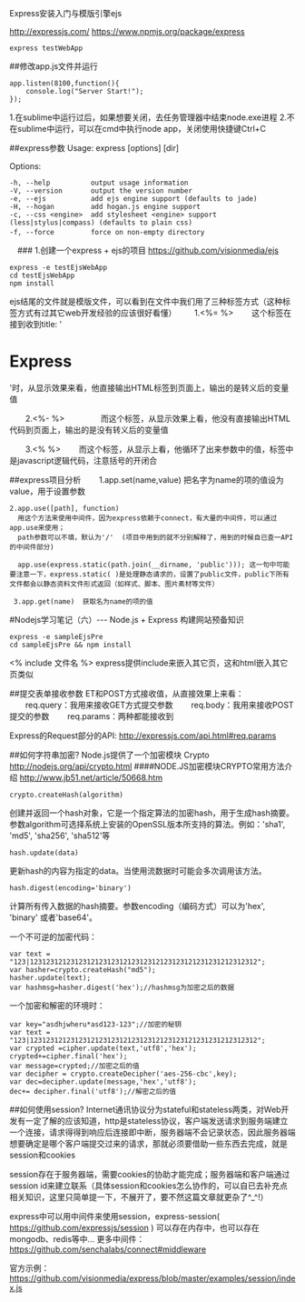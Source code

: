 Express安装入门与模版引擎ejs

http://expressjs.com/
https://www.npmjs.org/package/express

~~~
express testWebApp
~~~

##修改app.js文件并运行
~~~
app.listen(8100,function(){
    console.log("Server Start!");
});
~~~

1.在sublime中运行过后，如果想要关闭，去任务管理器中结束node.exe进程
2.不在sublime中运行，可以在cmd中执行node app，关闭使用快捷键Ctrl+C


##express参数
 Usage: express [options] [dir]

  Options:

    -h, --help          output usage information
    -V, --version       output the version number
    -e, --ejs           add ejs engine support (defaults to jade)
    -H, --hogan         add hogan.js engine support
    -c, --css <engine>  add stylesheet <engine> support (less|stylus|compass) (defaults to plain css)
    -f, --force         force on non-empty directory　　

　### 1.创建一个express + ejs的项目
https://github.com/visionmedia/ejs
~~~
express -e testEjsWebApp
cd testEjsWebApp
npm install
~~~

ejs结尾的文件就是模版文件，可以看到在文件中我们用了三种标签方式（这种标签方式有过其它web开发经验的应该很好看懂）
　　1.<%= %>
　　这个标签在接到收到title: '<h1>Express</h1>'时，从显示效果来看，他直接输出HTML标签到页面上，输出的是转义后的变量值

　　2.<%- %> 　　
　　而这个标签，从显示效果上看，他没有直接输出HTML代码到页面上，输出的是没有转义后的变量值

　　3.<% %>
　　而这个标签，从显示上看，他循环了出来参数中的值，标签中是javascript逻辑代码，注意括号的开闭合

##express项目分析
　　1.app.set(name,value)   把名字为name的项的值设为value，用于设置参数

    2.app.use([path], function)   
      用这个方法来使用中间件，因为express依赖于connect，有大量的中间件，可以通过app.use来使用；
      path参数可以不填，默认为'/'  (项目中用到的就不分别解释了，用到的时候自已查一API的中间件部分)

      app.use(express.static(path.join(__dirname, 'public'))); 这一句中可能要注意一下，express.static( )是处理静态请求的，设置了public文件，public下所有文件都会以静态资料文件形式返回（如样式、脚本、图片素材等文件）

     3.app.get(name)  获取名为name的项的值

#Nodejs学习笔记（六）--- Node.js + Express 构建网站预备知识
~~~
express -e sampleEjsPre
cd sampleEjsPre && npm install
~~~

<% include 文件名 %> express提供include来嵌入其它页，这和html嵌入其它页类似

##提交表单接收参数
ET和POST方式接收值，从直接效果上来看：
　　req.query：我用来接收GET方式提交参数
　　req.body：我用来接收POST提交的参数
　　req.params：两种都能接收到

Express的Request部分的API:  http://expressjs.com/api.html#req.params

##如何字符串加密?
Node.js提供了一个加密模块 Crypto http://nodejs.org/api/crypto.html
####NODE.JS加密模块CRYPTO常用方法介绍   http://www.jb51.net/article/50668.htm
~~~
crypto.createHash(algorithm)
~~~
创建并返回一个hash对象，它是一个指定算法的加密hash，用于生成hash摘要。
参数algorithm可选择系统上安装的OpenSSL版本所支持的算法。例如：'sha1', 'md5', 'sha256', 'sha512'等

~~~
hash.update(data)
~~~
更新hash的内容为指定的data。当使用流数据时可能会多次调用该方法。

~~~
hash.digest(encoding='binary')
~~~
计算所有传入数据的hash摘要。参数encoding（编码方式）可以为'hex', 'binary' 或者'base64'。

一个不可逆的加密代码：
~~~
var text = "123|12312312123123121231231212312312123123121231231212312312";
var hasher=crypto.createHash("md5");
hasher.update(text);
var hashmsg=hasher.digest('hex');//hashmsg为加密之后的数据
~~~

一个加密和解密的环境时：
~~~
var key="asdhjwheru*asd123-123";//加密的秘钥
var text = "123|12312312123123121231231212312312123123121231231212312312";
var crypted =cipher.update(text,'utf8','hex');
crypted+=cipher.final('hex');
var message=crypted;//加密之后的值
var decipher = crypto.createDecipher('aes-256-cbc',key);
var dec=decipher.update(message,'hex','utf8');
dec+= decipher.final('utf8');//解密之后的值
~~~

##如何使用session?
Internet通讯协议分为stateful和stateless两类，对Web开发有一定了解的应该知道，http是stateless协议，客户端发送请求到服务端建立一个连接，请求得得到响应后连接即中断，服务器端不会记录状态，因此服务器端想要确定是哪个客户端提交过来的请求，那就必须要借助一些东西去完成，就是session和cookies

session存在于服务器端，需要cookies的协助才能完成；服务器端和客户端通过session id来建立联系（具体session和cookies怎么协作的，可以自已去补充点相关知识，这里只简单提一下，不展开了，要不然这篇文章就更杂了^_^!）

express中可以用中间件来使用session，express-session( https://github.com/expressjs/session ) 可以存在内存中，也可以存在mongodb、redis等中...
更多中间件：https://github.com/senchalabs/connect#middleware

官方示例：https://github.com/visionmedia/express/blob/master/examples/session/index.js
